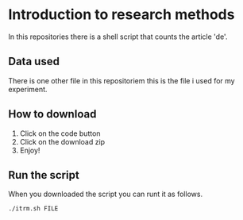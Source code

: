 # Introduction to research methods

In this repositories there is a shell script that counts the article 'de'.

## Data used

There is one other file in this repositoriem this is the file i used for my experiment.

## How to download

1. Click on the code button
2. Click on the download zip
3. Enjoy!

## Run the script

When you downloaded the script you can runt it as follows.

```
./itrm.sh FILE
```


